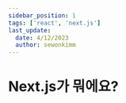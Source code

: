 ```yaml
---
sidebar_position: 1
tags: ['react', 'next.js']
last_update:
  date: 4/12/2023
  author: sewonkimm
---
```


# Next.js가 뭐에요?

